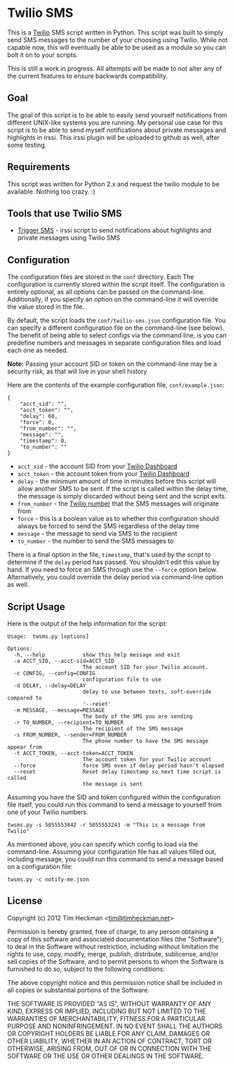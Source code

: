 Twilio SMS
===============
This is a [Twilio](https://www.twilio.com/) SMS script written in Python.  This script was built to simply send SMS messages to the number of your choosing using Twilio.  While not capable now, this will eventually be able to be used as a module so you can bolt it on to your scripts.

This is still a work in progress.  All attempts will be made to not alter any of the current features to ensure backwards compatibility.

Goal
----
The goal of this script is to be able to easily send yourself notifications from different UNIX-like systems you are running.  My personal use case for this script is to be able to send myself notifications about private messages and highlights in irssi.  This irssi plugin will be uploaded to github as well, after some testing.

Requirements
------------
This script was written for Python 2.x and request the twilio module to be available.  Nothing too crazy. :)

Tools that use Twilio SMS
---------------------------
* [Trigger SMS](https://github.com/theckman/trigger-sms) - irssi script to send notifications about highlights and private messages using Twilio SMS

Configuration
-------------
The configuration files are stored in the `conf` directory.  Each The configuration is currently stored within the script itself.  The configuration is entirely optional, as all options can be passed on the command-line.  Additionally, if you specify an option on the command-line it will override the value stored in the file.

By default, the script loads the `conf/twilio-sms.json` configuration file.  You can specify a different configuration file on the command-line (see below).  The benefit of being able to select configs via the command line, is you can predefine numbers and messages in separate configuration files and load each one as needed.

**Note:** Passing your account SID or token on the command-line may be a security risk, as that will live in your shell history

Here are the contents of the example configuration file, `conf/example.json`:

	{
	    "acct_sid": "",
	    "acct_token": "",
	    "delay": 60,
	    "force": 0,
	    "from_number": "",
	    "message": "",
	    "timestamp": 0,
	    "to_number": ""
	}

* `acct_sid` - the account SID from your [Twilio Dashboard](https://www.twilio.com/user/account)
* `acct_token` - the account token from your [Twilio Dashboard](https://www.twilio.com/user/account)
* `delay` - the minimum amount of time in minutes before this script will allow another SMS to be sent.  If the script is called within the delay time, the message is simply discarded without being sent and the script exits.
* `from_number` - the [Twilio number](https://www.twilio.com/user/account/phone-numbers/incoming) that the SMS messages will originate from
* `force` - this is a boolean value as to whether this configuration should always be forced to send the SMS regardless of the delay time
* `message` - the message to send via SMS to the recipient
* `to_number` - the number to send the SMS messages to

There is a final option in the file, `timestamp`, that's used by the script to determine if the `delay` period has passed.  You shouldn't edit this value by hand.  If you need to force an SMS through use the `--force` option below.  Alternatively, you could override the delay period via command-line option as well.


Script Usage
------------
Here is the output of the help information for the script:

	Usage: 	twsms.py [options]

	Options:
	  -h, --help            show this help message and exit
	  -a ACCT_SID, --acct-sid=ACCT_SID
	                        The account SID for your Twilio account.
	  -c CONFIG, --config=CONFIG
	                        configuration file to use
	  -d DELAY, --delay=DELAY
	                        delay to use between texts, soft-override compared to
	                        '--reset'
	  -m MESSAGE, --message=MESSAGE
	                        The body of the SMS you are sending
	  -r TO_NUMBER, --recipient=TO_NUMBER
	                        The recipient of the SMS message
	  -s FROM_NUMBER, --sender=FROM_NUMBER
	                        The phone number to have the SMS message appear from
	  -t ACCT_TOKEN, --acct-token=ACCT_TOKEN
	                        The account token for your Twilio account
	  --force               force SMS even if delay period hasn't elapsed
	  --reset               Reset delay timestamp so next time script is called
	                        the message is sent

Assuming you have the SID and token configured within the configuration file itself, you could run this command to send a message to yourself from one of your Twilio numbers.

`twsms.py -s 5055553842 -r 5055553243 -m "This is a message from Twilio"`

As mentioned above, you can specify which config to load via the command-line.  Assuming your configuration file has all values filled out, including message, you could run this command to send a message based on a configuration file:

`twsms.py -c notify-me.json`

License
-------
Copyright (c) 2012 Tim Heckman <<tim@timheckman.net>>

Permission is hereby granted, free of charge, to any person obtaining a copy of this software and associated documentation files (the "Software"), to deal in the Software without restriction, including without limitation the rights to use, copy, modify, merge, publish, distribute, sublicense, and/or sell copies of the Software, and to permit persons to whom the Software is furnished to do so, subject to the following conditions:

The above copyright notice and this permission notice shall be included in all copies or substantial portions of the Software.

THE SOFTWARE IS PROVIDED "AS IS", WITHOUT WARRANTY OF ANY KIND, EXPRESS OR IMPLIED, INCLUDING BUT NOT LIMITED TO THE WARRANTIES OF MERCHANTABILITY, FITNESS FOR A PARTICULAR PURPOSE AND NONINFRINGEMENT. IN NO EVENT SHALL THE AUTHORS OR COPYRIGHT HOLDERS BE LIABLE FOR ANY CLAIM, DAMAGES OR OTHER LIABILITY, WHETHER IN AN ACTION OF CONTRACT, TORT OR OTHERWISE, ARISING FROM, OUT OF OR IN CONNECTION WITH THE SOFTWARE OR THE USE OR OTHER DEALINGS IN THE SOFTWARE.
